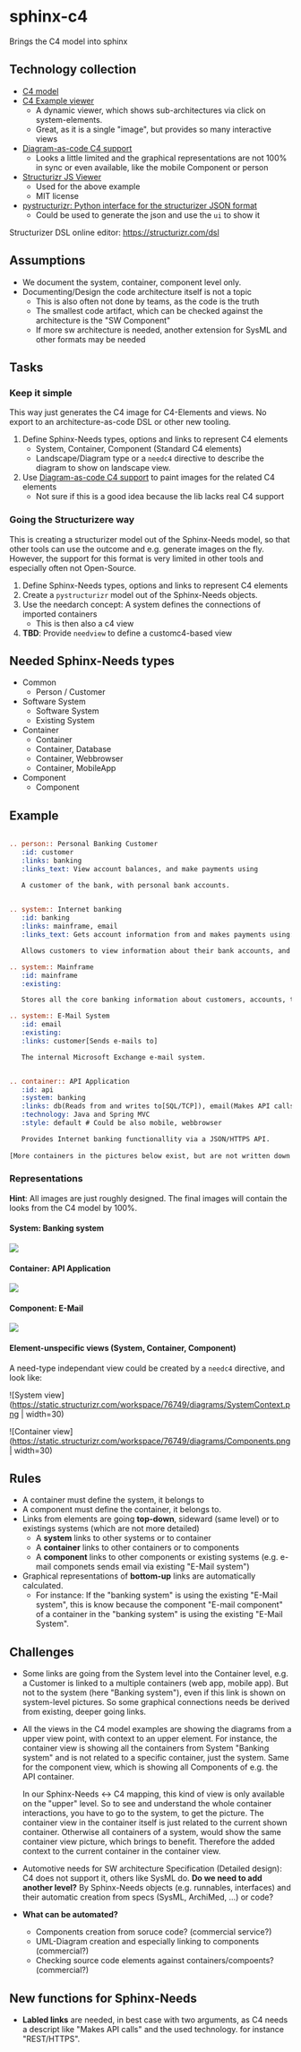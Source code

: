 # sphinx-c4
Brings the C4 model into sphinx

## Technology collection

* [C4 model](https://c4model.com/)
* [C4 Example viewer](https://c4model.com/diagrams/example)
  *   A dynamic viewer, which shows sub-architectures via click on system-elements.
  *   Great, as it is a single "image", but provides so many interactive views
* [Diagram-as-code C4 support](https://diagrams.mingrammer.com/docs/nodes/c4)
  * Looks a little limited and the graphical representations are not 100% in sync or even available, like the mobile Component or person
* [Structurizr JS Viewer](https://github.com/structurizr/ui)
  * Used for the above example
  * MIT license
* [pystructurizr: Python interface for the structurizer JSON format](https://github.com/nielsvanspauwen/pystructurizr)
  * Could be used to generate the json and use the `ui` to show it

Structurizer DSL online editor: https://structurizr.com/dsl

## Assumptions

* We document the system, container, component level only.
* Documenting/Design the code architecture itself is not a topic
  * This is also often not done by teams, as the code is the truth
  *  The smallest code artifact, which can be checked against the architecture is the "SW Component"
  *  If more sw architecture is needed, another extension for SysML and other formats may be needed




## Tasks

### Keep it simple
This way just generates the C4 image for C4-Elements and views.
No export to an architecture-as-code DSL or other new tooling.

1. Define Sphinx-Needs types, options and links to represent C4 elements
   * System, Container, Component (Standard C4 elements)
   * Landscape/Diagram type or a `needc4` directive to describe the diagram to show on landscape view.
2. Use [Diagram-as-code C4 support](https://diagrams.mingrammer.com/docs/nodes/c4) to paint images for the related C4 elements
   * Not sure if this is a good idea because the lib lacks real C4 support

### Going the Structurizere way
This is creating a structurizer model out of the Sphinx-Needs model, so that other tools can use the outcome and e.g. generate images on the fly.
However, the support for this format is very limited in other tools and especially often not Open-Source.

1. Define Sphinx-Needs types, options and links to represent C4 elements
2. Create a `pystructurizr` model out of the Sphinx-Needs objects.
3. Use the needarch concept: A system defines the connections of imported containers
   * This is then also a c4 view
4. **TBD**: Provide ``needview`` to define a customc4-based view


## Needed Sphinx-Needs types

* Common
  * Person / Customer
* Software System
  * Software System
  * Existing System
* Container
  * Container
  * Container, Database
  * Container, Webbrowser
  * Container, MobileApp
* Component
  * Component

## Example



```rst

.. person:: Personal Banking Customer
   :id: customer
   :links: banking
   :links_text: View account balances, and make payments using

   A customer of the bank, with personal bank accounts.
   

.. system:: Internet banking
   :id: banking
   :links: mainframe, email
   :links_text: Gets account information from and makes payments using:: Sends e-mail using

   Allows customers to view information about their bank accounts, and make payments.

.. system:: Mainframe
   :id: mainframe
   :existing:

   Stores all the core banking information about customers, accounts, transitions, etc.

.. system:: E-Mail System
   :id: email
   :existing:
   :links: customer[Sends e-mails to]

   The internal Microsoft Exchange e-mail system.


.. container:: API Application
   :id: api
   :system: banking
   :links: db(Reads from and writes to[SQL/TCP]), email(Makes API calls to[XML/HTTPS]), mainframe(Makes API calls to[XML/HTTPS])
   :technology: Java and Spring MVC
   :style: default # Could be also mobile, webbrowser

   Provides Internet banking functionallity via a JSON/HTTPS API.
   
[More containers in the pictures below exist, but are not written down for this example (I'm lazy, sorry :) )]

```

### Representations
**Hint**: All images are just roughly designed. The final images will contain the looks from the C4 model by 100%.

#### System: Banking system

![](need_system_banking.drawio.png)


#### Container: API Application

![](need_container_api.drawio.png)


#### Component: E-Mail 

![](need_component_email.drawio.png)


#### Element-unspecific views (System, Container, Component)

A need-type independant view could be created by a `needc4` directive, and look like:

![System view](https://static.structurizr.com/workspace/76749/diagrams/SystemContext.png | width=30)

![Container view](https://static.structurizr.com/workspace/76749/diagrams/Components.png | width=30)


## Rules

* A container must define the system, it belongs to
* A component must define the container, it belongs to.
* Links from elements are going **top-down**, sideward (same level) or to existings systems (which are not more detailed)
  * A **system** links to other systems or to container
  * A **container** links to other containers or to components
  * A **component** links to other components or existing systems (e.g. e-mail componets sends email via existing "E-Mail system")
* Graphical representations of **bottom-up** links are automatically calculated. 
  * For instance: If the "banking system" is using the existing "E-Mail system", this is know because the component "E-mail component" of a container in the "banking system" is using the
    existing "E-Mail System".



## Challenges

* Some links are going from the System level into the Container level, e.g. a Customer is linked to a multiple containers (web app, mobile app).
  But not to the system (here "Banking system"), even if this link is shown on system-level pictures.
  So some graphical connections needs be derived from existing, deeper going links.
* All the views in the C4 model examples are showing the diagrams from a upper view point, with context to an upper element.
  For instance, the container view is showing all the containers from System "Banking system" and is not related to a specific container, just the system.
  Same for the component view, which is showing all Components of e.g. the API container.

  In our Sphinx-Needs <-> C4 mapping, this kind of view is only available on the "upper" level. So to see and understand the whole container interactions, you have to 
  go to the system, to get the picture. The container view in the container itself is just related to the current shown container. Otherwise all containers of a system, would
  show the same container view picture, which brings to benefit. Therefore the added context to the current container in the container view.
* Automotive needs for SW architecture Specification (Detailed design): C4 does not support it, others like SysML do. 
  **Do we need to add another level?** By Sphinx-Needs objects (e.g. runnables, interfaces) and their automatic creation from specs (SysML, ArchiMed, ...) or code?

* **What can be automated?**
  * Components creation from soruce code? (commercial service?)
  * UML-Diagram creation and especially linking to components (commercial?)
  * Checking source code elements against containers/compoents? (commercial?)

## New functions for Sphinx-Needs

* **Labled links** are needed, in best case with two arguments, as C4 needs a descript like "Makes API calls" and the used technology. for instance "REST/HTTPS".